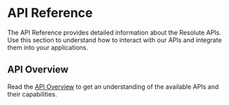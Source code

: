 # API Reference

The API Reference provides detailed information about the Resolute APIs. Use this section to understand how to interact with our APIs and integrate them into your applications.

## API Overview

Read the [API Overview](api_overview.md) to get an understanding of the available APIs and their capabilities.
